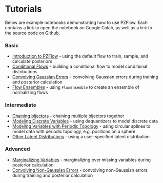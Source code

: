 # Tutorials

Below are example notebooks demonstrating how to use PZFlow.
Each contains a link to open the notebook on Google Colab, as well as a link to the source code on Github.

### Basic

- [Introduction to PZFlow](intro.ipynb) - using the default flow to train, sample, and calculate posteriors
- [Conditional Flows](conditional_demo.ipynb) - building a conditional flow to model conditional distributions
- [Convolving Gaussian Errors](gaussian_errors.ipynb) - convolving Gaussian errors during training and posterior calculation
- [Flow Ensembles](ensemble_demo.ipynb) - using `FlowEnsemble` to create an ensemble of normalizing flows

### Intermediate

- [Chaining bijectors](redshift_example.ipynb) - chaining multiple bijectors together
- [Modeling Discrete Variables](dequantization.ipynb) - using dequantizers to model discrete data
- [Modeling Variables with Periodic Topology](spherical_flow_example.ipynb) - using circular splines to model data with periodic topology, e.g. positions on a sphere
- [Other Latent Distributions](tutorials/index.md) - using a user-specified latent distribution

### Advanced

- [Marginalizing Variables](marginalization.ipynb) - marginalizing over missing variables during posterior calculation
- [Convolving Non-Gaussian Errors](nongaussian_errors.ipynb) - convolving non-Gaussian errors during training and posterior calculation

